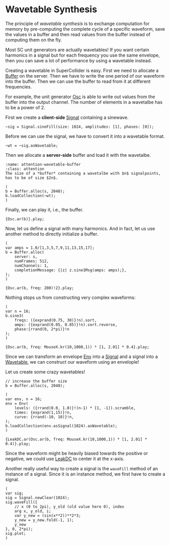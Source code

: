 # Wavetable Synthesis

The principle of *wavetable synthesis* is to exchange computation for memory by pre-computing the complete cycle of a specific waveform, save the values in a buffer and then read values from the buffer instead of computing them on the fly.

Most SC unit generators are actually wavetables!
If you want certain harmonics in a signal but for each frequency you use the same envelope, then you can save a lot of performance by using a wavetable instead.

Creating a wavetable in SuperCollider is easy.
First we need to allocate a [Buffer](https://doc.sccode.org/Classes/Buffer.html) on the server. 
Then we have to write the one period of our waveform into the buffer.
Then we can use the buffer to read from it at different frequencies.

For example, the unit generator [Osc](https://doc.sccode.org/Classes/Osc.html) is able to write out values from the buffer into the output channel.
The number of elements in a wavetalbe has to be a power of 2.

First we create a **client-side** [Signal](https://doc.sccode.org/Classes/Signal.html) containing a sinewave.

```isc
~sig = Signal.sineFill(size: 1024, amplitudes: [1], phases: [0]);
```

Before we can use the signal, we have to convert it into a wavetable format.

```isc
~wt = ~sig.asWavetable;
```

Then we allocate a **server-side** buffer and load it with the wavetalbe.

```{admonition} Wavetalbe Buffer Size
:name: attention-wavetable-buffer
:class: attention
The size of a *buffer* containing a wavetalbe with $n$ signalpoints, has to be of size $2n$.
```

```isc
(
b = Buffer.alloc(s, 2048);
b.loadCollection(~wt);
)
```

Finally, we can play it, i.e., the buffer.

```isc
{Osc.ar(b)}.play;
```

Now, let us define a signal with many harmonics.
And in fact, let us use another method to directly initialize a buffer.

```isc
(
var amps = 1.0/[1,3,5,7,9,11,13,15,17];
b = Buffer.alloc(
    server: s,
    numFrames: 512, 
    numChannels: 1,
    completionMessage: {|z| z.sine1Msg(amps: amps);},
);
)

{Osc.ar(b, freq: 200)!2}.play;
```

Nothing stops us from constructing very complex waveforms:

```isc
(
var n = 16;
b.sine3(
    freqs: ({exprand(0.75, 30)}!n).sort,
    amps: ({exprand(0.05, 0.85)}!n).sort.reverse,
    phase:{rrand(0, 2*pi)}!n
);
)

{Osc.ar(b, freq: MouseX.kr(10,1000,1)) * [1, 2.01] * 0.4}.play;
```

Since we can transform an envelope [Env](https://doc.sccode.org/Classes/Env.html) into a [Signal](https://doc.sccode.org/Classes/Signal.html) and a signal into a [Wavetable](https://doc.sccode.org/Classes/Wavetable.html), we can construct our waveform using an envelople!

Let us create some crazy wavetables!

```isc
// increase the buffer size
b = Buffer.alloc(s, 2048);

(
var env, n = 16;
env = Env(
    levels: ({rrand(0.0, 1.0)}!(n-1) * [1, -1]).scramble,
    times: {exprand(1,15)}!n,
    curve: {rrand(-10, 10)}!n,
);
b.loadCollection(env.asSignal(1024).asWavetable);
)

{LeakDC.ar(Osc.ar(b, freq: MouseX.kr(10,1000,1)) * [1, 2.01] * 0.4)}.play;
```

Since the waveform might be heavily biased towards the positive or negative, we could use [LeakDC](https://doc.sccode.org/Classes/LeakDC.html) to center it at the x-axis.

Another really useful way to create a signal is the ``waveFill`` method of an instance of a signal.
Since it is an instance method, we first have to create a signal.

```isc
(
var sig;
sig = Signal.newClear(1024);
sig.waveFill({
    // x (0 to 2pi), y_old (old value here 0), index
    arg x, y_old, i;
	var y_new = (sin(x**2))**2*3;
	y_new = y_new.fold(-1, 1);
	y_new
}, 0, 2*pi);
sig.plot;
)
```